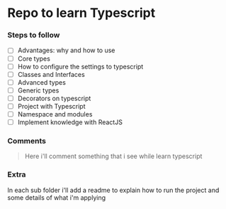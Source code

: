 # Repo to learn Typescript

### Steps to follow

- [ ] Advantages: why and how to use
- [ ] Core types
- [ ] How to configure the settings to typescript
- [ ] Classes and Interfaces
- [ ] Advanced types
- [ ] Generic types
- [ ] Decorators on typescript
- [ ] Project with Typescript
- [ ] Namespace and modules
- [ ] Implement knowledge with ReactJS

### Comments

> Here i'll comment something that i see while learn typescript

### Extra

In each sub folder i'll add a readme to explain how to run the project and some details of what i'm applying
